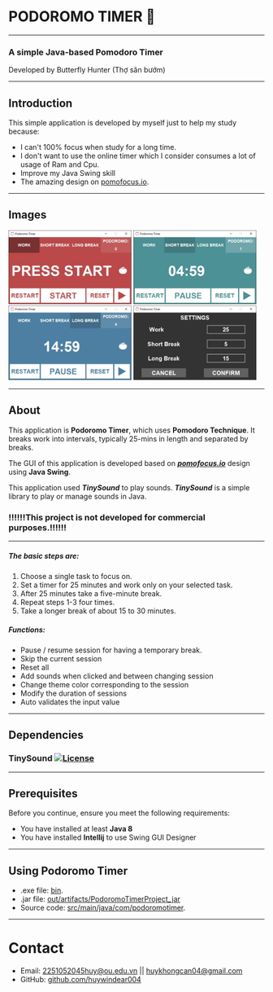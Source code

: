 # PODOROMO TIMER 🍅
<hr>

### A simple Java-based Pomodoro Timer
 Developed by Butterfly Hunter (Thợ săn bướm)
<hr>

## Introduction
This simple application is developed by myself just to help my study because:
- I can't 100% focus when study for a long time.
- I don't want to use the online timer which I consider consumes a lot of usage of Ram and Cpu.
- Improve my Java Swing skill
- The amazing design on [pomofocus.io](https://pomofocus.io/).
<hr>

## Images
<img src="demoImages/init.jpg" width="48%"/>
<img src="demoImages/shortBreak.jpg" width="48%"/>
<img src="demoImages/longBreak.jpg" width="48%"/>
<img src="demoImages/setting.jpg" width="48%"/>

<hr>

## About
This application is **Podoromo Timer**, which uses **Pomodoro Technique**. It breaks work into intervals, typically 25-mins in length and separated by breaks.<br/>

The GUI of this application is developed based on **_[pomofocus.io](https://pomofocus.io/)_** design using <b>Java Swing</b>.<br>

This application used **_TinySound_** to play sounds. **_TinySound_** is a simple library to play or manage sounds in Java.

### !!!!!!This project is not developed for commercial purposes.!!!!!!
<hr/>

##### The basic steps are:
1. Choose a single task to focus on.
2. Set a timer for 25 minutes and work only on your selected task.
3. After 25 minutes take a five-minute break.
4. Repeat steps 1-3 four times.
5. Take a longer break of about 15 to 30 minutes. <br/>

##### Functions:
- Pause / resume session for having a temporary break.
- Skip the current session
- Reset all
- Add sounds when clicked and between changing session
- Change theme color corresponding to the session 
- Modify the duration of sessions
- Auto validates the input value
<hr/>

## Dependencies
### TinySound [![License](https://img.shields.io/badge/License-BSD%202--Clause-blue.svg)](lib/tinysound-1.1.1/LICENSE)
<hr>

## Prerequisites
Before you continue, ensure you meet the following requirements: 
- You have installed at least **Java 8**
- You have installed **Intellij** to use Swing GUI Designer
<hr>

## Using Podoromo Timer
- .exe file: [bin](bin).
- .jar file: [out/artifacts/PodoromoTimerProject_jar](out/artifacts/PodoromoTimerProject_jar)
- Source code: [src/main/java/com/podoromotimer](src/main/java/com/podoromotimer).
<hr>

# Contact
* Email: [2251052045huy@ou.edu.vn](mailto:2251052045huy@ou.edu.vn) || [huykhongcan04@gmail.com](mailto:huykhongcan04@gmail.com)
* GitHub: [github.com/huywindear004](https://github.com/huywindear004)